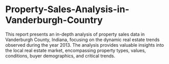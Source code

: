 # Property-Sales-Analysis-in-Vanderburgh-Country
This report presents an in-depth analysis of property sales data in Vanderburgh County, Indiana, focusing on the dynamic real estate trends observed during the year 2013. The analysis provides valuable insights into the local real estate market, encompassing property types, values, conditions, buyer demographics, and critical trends.
